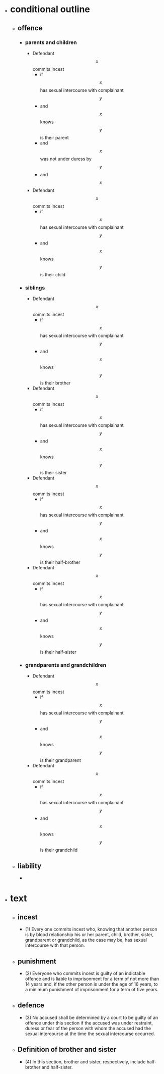 - # conditional outline
	- ## offence
		- ### parents and children
			- Defendant $$x$$ commits incest
				- if $$x$$ has sexual intercourse with complainant $$y$$
				- and $$x$$ knows $$y$$ is their parent
				- and $$x$$ was not under duress by $$y$$
				- and $$x$$
			- Defendant $$x$$ commits incest
				- if $$x$$ has sexual intercourse with complainant $$y$$
				- and $$x$$ knows $$y$$ is their child
		- ### siblings
			- Defendant $$x$$ commits incest
				- if $$x$$ has sexual intercourse with complainant $$y$$
				- and $$x$$ knows $$y$$ is their brother
			- Defendant $$x$$ commits incest
				- if $$x$$ has sexual intercourse with complainant $$y$$
				- and $$x$$ knows $$y$$ is their sister
			- Defendant $$x$$ commits incest
				- if $$x$$ has sexual intercourse with complainant $$y$$
				- and $$x$$ knows $$y$$ is their half-brother
			- Defendant $$x$$ commits incest
				- if $$x$$ has sexual intercourse with complainant $$y$$
				- and $$x$$ knows $$y$$ is their half-sister
		- ### grandparents and grandchildren
			- Defendant $$x$$ commits incest
				- if $$x$$ has sexual intercourse with complainant $$y$$
				- and $$x$$ knows $$y$$ is their grandparent
			- Defendant $$x$$ commits incest
				- if $$x$$ has sexual intercourse with complainant $$y$$
				- and $$x$$ knows $$y$$ is their grandchild
	- ## liability
		-
- # text
	- ## incest
		- (1) Every one commits incest who, knowing that another person is by blood relationship his or her parent, child, brother, sister, grandparent or grandchild, as the case may be, has sexual intercourse with that person.
	- ## punishment
		- (2) Everyone who commits incest is guilty of an indictable offence and is liable to imprisonment for a term of not more than 14 years and, if the other person is under the age of 16 years, to a minimum punishment of imprisonment for a term of five years.
	- ## defence
		- (3) No accused shall be determined by a court to be guilty of an offence under this section if the accused was under restraint, duress or fear of the person with whom the accused had the sexual intercourse at the time the sexual intercourse occurred.
	- ## Definition of brother and sister
		- (4) In this section, brother and sister, respectively, include half-brother and half-sister.